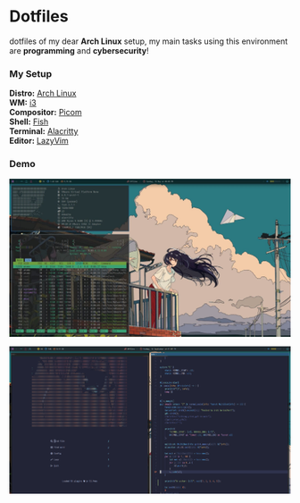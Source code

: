 # Dotfiles

dotfiles of my dear **Arch Linux** setup, my main tasks using this environment are **programming** and **cybersecurity**!

### My Setup
**Distro:** [Arch Linux](https://archlinux.org/download/) \
**WM:** [i3](https://github.com/i3/i3) \
**Compositor:** [Picom](https://github.com/fdev31/picom) \
**Shell:** [Fish](https://fishshell.com/) \
**Terminal:** [Alacritty](https://github.com/alacritty/alacritty) \
**Editor:** [LazyVim](https://github.com/folke/lazy.nvim)

### Demo

![](./showcase/workspace.png)

![](./showcase/nvim_workspace.png)
